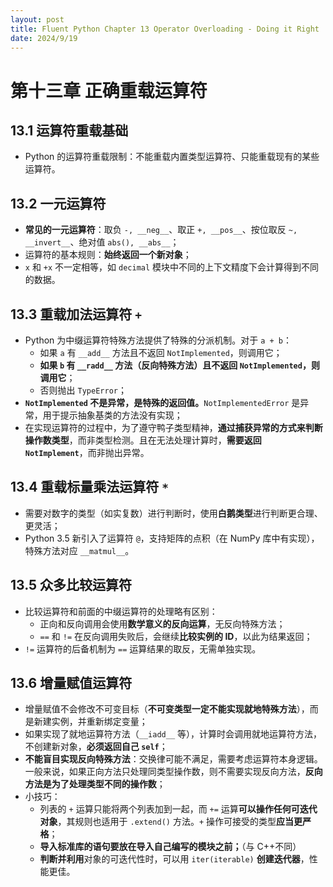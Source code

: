 ```yaml
---
layout: post
title: Fluent Python Chapter 13 Operator Overloading - Doing it Right
date: 2024/9/19
---
```


# 第十三章 正确重载运算符

## 13.1 运算符重载基础

- Python 的运算符重载限制：不能重载内置类型运算符、只能重载现有的某些运算符。

## 13.2 一元运算符

- **常见的一元运算符**：取负 `-, __neg__`、取正 `+, __pos__`、按位取反 `~, __invert__`、绝对值 `abs(), __abs__`；
- 运算符的基本规则：**始终返回一个新对象**；
- `x` 和 `+x` 不一定相等，如 `decimal` 模块中不同的上下文精度下会计算得到不同的数据。

## 13.3 重载加法运算符 `+`

- Python 为中缀运算符特殊方法提供了特殊的分派机制。对于 `a + b`：
    - 如果 `a` 有 `__add__` 方法且不返回 `NotImplemented`，则调用它；
    - **如果 `b` 有 `__radd__` 方法（反向特殊方法）且不返回 `NotImplemented`，则调用它**；
    - 否则抛出 `TypeError`；
- **`NotImplemented` 不是异常，是特殊的返回值。**`NotImplementedError` 是异常，用于提示抽象基类的方法没有实现；
- 在实现运算符的过程中，为了遵守鸭子类型精神，**通过捕获异常的方式来判断操作数类型**，而非类型检测。且在无法处理计算时，**需要返回 `NotImplement`**，而非抛出异常。

## 13.4 重载标量乘法运算符 `*`

- 需要对数字的类型（如实复数）进行判断时，使用**白鹅类型**进行判断更合理、更灵活；
- Python 3.5 新引入了运算符 `@`，支持矩阵的点积（在 NumPy 库中有实现），特殊方法对应 `__matmul__`。

## 13.5 众多比较运算符

- 比较运算符和前面的中缀运算符的处理略有区别：
    - 正向和反向调用会使用**数学意义的反向运算**，无反向特殊方法；
    - `==` 和 `!=` 在反向调用失败后，会继续**比较实例的 ID**，以此为结果返回；
- `!=` 运算符的后备机制为 `==` 运算结果的取反，无需单独实现。

## 13.6 增量赋值运算符

- 增量赋值不会修改不可变目标（**不可变类型一定不能实现就地特殊方法**），而是新建实例，并重新绑定变量；
- 如果实现了就地运算符方法（`__iadd__` 等），计算时会调用就地运算符方法，不创建新对象，**必须返回自己 `self`**；
- **不能盲目实现反向特殊方法**：交换律可能不满足，需要考虑运算符本身逻辑。一般来说，如果正向方法只处理同类型操作数，则不需要实现反向方法，**反向方法是为了处理类型不同的操作数**；
- 小技巧：
    - 列表的 `+` 运算只能将两个列表加到一起，而 `+=` 运算**可以操作任何可迭代对象**，其规则也适用于 `.extend()` 方法。`+` 操作可接受的类型**应当更严格**；
    - **导入标准库的语句要放在导入自己编写的模块之前；**（与 C++不同）
    - **判断并利用**对象的可迭代性时，可以用 `iter(iterable)` **创建迭代器**，性能更佳。
